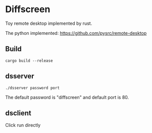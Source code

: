 # Diffscreen

Toy remote desktop implemented by rust.

The python implemented: https://github.com/pysrc/remote-desktop

## Build

`cargo build --release`

## dsserver

`./dsserver password port`

The default password is "diffscreen" and default port is 80.


## dsclient

Click run directly

